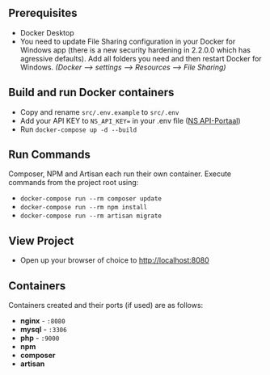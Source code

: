 
## Prerequisites

- Docker Desktop
- You need to update File Sharing configuration in your Docker for Windows app (there is a new security hardening in 2.2.0.0 which has agressive defaults). Add all folders you need and then restart Docker for Windows. *(Docker --> settings --> Resources --> File Sharing)*

## Build and run Docker containers

- Copy and rename `src/.env.example` to `src/.env`
- Add your API KEY to `NS_API_KEY=` in your .env file ([NS API-Portaal](https://apiportal.ns.nl/))
- Run `docker-compose up -d --build`

## Run Commands

Composer, NPM and Artisan each run their own container. Execute commands from the project root using:

- `docker-compose run --rm composer update`
- `docker-compose run --rm npm install`
- `docker-compose run --rm artisan migrate` 

## View Project

- Open up your browser of choice to [http://localhost:8080](http://localhost:8080)

## Containers

Containers created and their ports (if used) are as follows:

- **nginx** - `:8080`
- **mysql** - `:3306`
- **php** - `:9000`
- **npm**
- **composer**
- **artisan**



